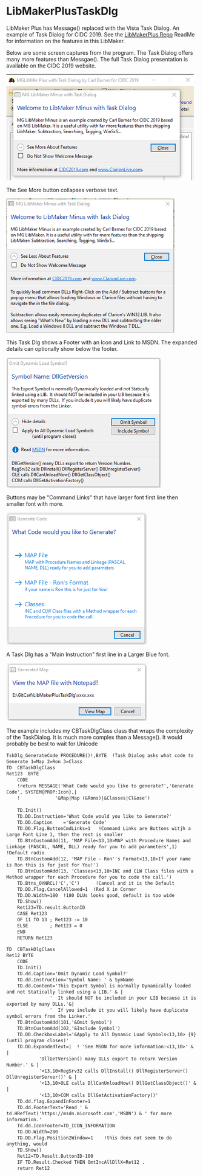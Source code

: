 # LibMakerPlusTaskDlg
 LibMaker Plus has Message() replaced with the Vista Task Dialog. An example of Task Dialog for CIDC 2019. See the [LibMakerPlus Repo](https://github.com/CarlTBarnes/LibMakerPlus) ReadMe for information on the features in this LibMaker.

 Below are some screen captures from the program. The Task Dialog offers many more features than Messgae(). The full Task Dialog presentation is available on the CIDC 2019 website.

![Screen Short](images/welcome.png)

The See More button collapses verbose text.

![Screen Short](images/welcome_expand.png)

This Task Dlg shows a Footer with an Icon and Link to MSDN. The expanded details can optionally show below the footer.

![Screen Short](images/DupSymbol.png)

Buttons may be "Command Links" that have larger font first line then smaller font with more. 

![Screen Short](images/generate.png)

A Task Dlg has a "Main Instruction" first line in a Larger Blue font.

![Screen Short](images/ViewWithNotepad.png)

The example includes my CBTaskDlgClass class that wraps the complexity of the TaskDialog. It is much more complex than a Message(). It would probably be best to wait for Unicode

```Clarion
TskDlg_GenerateCode PROCEDURE()!,BYTE  !Task Dialog asks what code to Generate 1=Map 2=Ron 3=Class
TD  CBTaskDlgClass
Ret123  BYTE   
    CODE
    !return MESSAGE('What Code would you like to generate?','Generate Code', SYSTEM{PROP:Icon},|
    !             '&Map|Map (&Rons)|&Classes|Cl&ose')  

    TD.Init()
    TD.DD.Instruction='What Code would you like to Generate?'
    TD.DD.Caption    ='Generate Code'
    TD.DD.Flag.ButtonCmdLinks=1   !Command Links are Buttons witjh a Large Font Line 1, then the rest is smaller
    TD.BtnCustomAdd(11, 'MAP File<13,10>MAP with Procedure Names and Linkage (PASCAL, NAME, DLL) ready for you to add parameters',1)   !Default radio
    TD.BtnCustomAdd(12, 'MAP File - Ron''s Format<13,10>If your name is Ron this is for just for You!')
    TD.BtnCustomAdd(13, 'Classes<13,10>INC and CLW Class files with a Method wrapper for each Procedure for you to code the call.')
    TD.Btns_OYNRCL('C','C')      !Cancel and it is the Default
    TD.DD.Flag.CancelAllowed=1  !Red X in Corner
    TD.DD.Width=180  !180 DLUs looks good, default is too wide
    TD.Show()
    Ret123=TD.result.ButtonID
    CASE Ret123
    OF 11 TO 13 ; Ret123 -= 10
    ELSE        ; Ret123 = 0
    END
    RETURN Ret123
```

```Clarion
TD  CBTaskDlgClass
Ret12 BYTE
    CODE
    TD.Init()
    TD.dd.Caption='Omit Dynamic Load Symbol?'
    TD.dd.Instruction='Symbol Name: ' & SymName
    TD.dd.Content='This Export Symbol is normally Dynamically loaded and not Statically linked using a LIB.' & |
                '  It should NOT be included in your LIB because it is exported by many DLLs.'&|
                '  If you include it you will likely have duplicate symbol errors from the Linker.'
    TD.BtnCustomAdd(101,'&Omit Symbol')
    TD.BtnCustomAdd(102,'&Include Symbol')
    TD.DD.CheckboxLabel='&Apply to All Dynamic Load Symbols<13,10> {9}(until program closes)'
    TD.DD.ExpandedText=|  ! 'See MSDN for more information:<13,10>' & |
            'DllGetVersion() many DLLs export to return Version Number.' & |
            '<13,10>RegSrv32 calls DllInstall() DllRegisterServer() DllUnregisterServer()' & |
            '<13,10>OLE calls DllCanUnloadNow() DllGetClassObject()' & |
            '<13,10>COM calls DllGetActivationFactory()'
    TD.dd.flag.ExpandInFooter=1            
    TD.dd.FooterText='Read ' & td.HRefText('https://msdn.microsoft.com','MSDN') & ' for more information.'
    Td.dd.IconFooter=TD_ICON_INFORMATION
    TD.DD.Width=200
    TD.DD.Flag.Position2Window=1    !this does not seem to do anything, would
    TD.Show()
    Ret12=TD.Result.ButtonID-100
    IF TD.Result.Checked THEN OmtIncAllDllX=Ret12 .
    return Ret12

```
